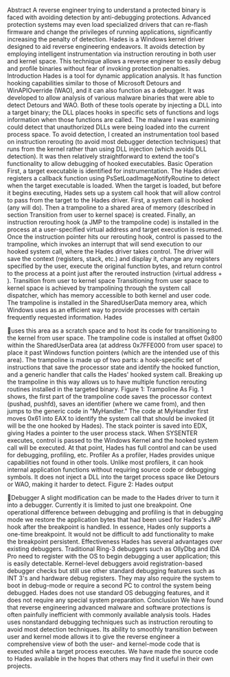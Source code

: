 Abstract
A reverse engineer trying to understand a protected binary is faced with avoiding detection by anti-debugging protections. Advanced protection systems may even load specialized drivers that can re-flash firmware and change the privileges of running applications, significantly increasing the penalty of detection. Hades is a Windows kernel driver designed to aid reverse engineering endeavors. It avoids detection by employing intelligent instrumentation via instruction rerouting in both user and kernel space. This technique allows a reverse engineer to easily debug and profile binaries without fear of invoking protection penalties.
Introduction
Hades is a tool for dynamic application analysis. It has function hooking capabilities similar to those of Microsoft Detours and WinAPIOverride (WAO), and it can also function as a debugger. It was developed to allow analysis of various malware binaries that were able to detect Detours and WAO. Both of these tools operate by injecting a DLL into a target binary; the DLL places hooks in specific sets of functions and logs information when those functions are called. The malware I was examining could detect that unauthorized DLLs were being loaded into the current process space. To avoid detection, I created an instrumentation tool based on instruction rerouting (to avoid most debugger detection techniques) that runs from the kernel rather than using DLL injection (which avoids DLL detection). It was then relatively straightforward to extend the tool's functionality to allow debugging of hooked executables.
Basic Operation
First, a target executable is identified for instrumentation. The Hades driver registers a callback function using PsSetLoadImageNotifyRoutine to detect when the target executable is loaded. When the target is loaded, but before it begins executing, Hades sets up a system call hook that will allow control to pass from the target to the Hades driver. First, a system call is hooked (any will do). Then a trampoline to a shared area of memory (described in section Transition from user to kernel space) is created. Finally, an instruction rerouting hook (a JMP to the trampoline code) is installed in the process at a user-specified virtual address and target execution is resumed.
Once the instruction pointer hits our rerouting hook, control is passed to the trampoline, which invokes an interrupt that will send execution to our hooked system call, where the Hades driver takes control. The driver will save the context (registers, stack, etc.) and display it, change any registers specified by the user, execute the original function bytes, and return control to the process at a point just after the rerouted instruction (virtual address + <JMP size>).
Transition from user to kernel space
Transitioning from user space to kernel space is achieved by trampolining through the system call dispatcher, which has memory accessible to both kernel and user code. The trampoline is installed in the SharedUserData memory area, which Windows uses as an efficient way to provide processes with certain frequently requested information. Hades

uses this area as a scratch space and to host its code for transitioning to the kernel from user space. The trampoline code is installed at offset 0x800 within the SharedUserData area (at address 0x7FFE000 from user space) to place it past Windows function pointers (which are the intended use of this area).
The trampoline is made up of two parts: a hook-specific set of instructions that save the processor state and identify the hooked function, and a generic handler that calls the Hades' hooked system call. Breaking up the trampoline in this way allows us to have multiple function rerouting routines installed in the targeted binary.
Figure 1: Trampoline
As Fig. 1 shows, the first part of the trampoline code saves the processor context (pushad, pushfd), saves an identifier (where we came from), and then jumps to the generic code in "MyHandler." The code at MyHandler first moves 0x61 into EAX to identify the system call that should be invoked (it will be the one hooked by Hades). The stack pointer is saved into EDX, giving Hades a pointer to the user process stack. When SYSENTER executes, control is passed to the Windows Kernel and the hooked system call will be executed. At that point, Hades has full control and can be used for debugging, profiling, etc.
Profiler As a profiler, Hades provides unique capabilities not found in other tools. Unlike most
profilers, it can hook internal application functions without requiring source code or debugging symbols. It does not inject a DLL into the target process space like Detours or WAO, making it harder to detect.
Figure 2: Hades output

Debugger
A slight modification can be made to the Hades driver to turn it into a debugger. Currently it is limited to just one breakpoint. One operational difference between debugging and profiling is that in debugging mode we restore the application bytes that had been used for Hades's JMP hook after the breakpoint is handled. In essence, Hades only supports a one-time breakpoint. It would not be difficult to add functionality to make the breakpoint persistent.
Effectiveness
Hades has several advantages over existing debuggers. Traditional Ring-3 debuggers such as OllyDbg and IDA Pro need to register with the OS to begin debugging a user application; this is easily detectable. Kernel-level debuggers avoid registration-based debugger checks but still use other standard debugging features such as INT 3's and hardware debug registers. They may also require the system to boot in debug-mode or require a second PC to control the system being debugged. Hades does not use standard OS debugging features, and it does not require any special system preparation.
Conclusion
We have found that reverse engineering advanced malware and software protections is often painfully inefficient with commonly available analysis tools. Hades uses nonstandard debugging techniques such as instruction rerouting to avoid most detection techniques. Its ability to smoothly transition between user and kernel mode allows it to give the reverse engineer a comprehensive view of both the user- and kernel-mode code that is executed while a target process executes. We have made the source code to Hades available in the hopes that others may find it useful in their own projects.

